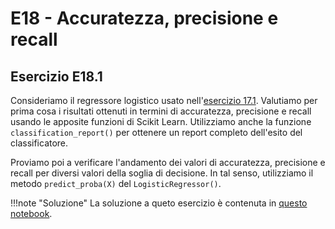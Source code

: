 # E18 - Accuratezza, precisione e recall

## Esercizio E18.1

Consideriamo il regressore logistico usato nell'[esercizio 17.1](../17_logistic/exercises.md). Valutiamo per prima cosa i risultati ottenuti in termini di accuratezza, precisione e recall usando le apposite funzioni di Scikit Learn. Utilizziamo anche la funzione `classification_report()` per ottenere un report completo dell'esito del classificatore.

Proviamo poi a verificare l'andamento dei valori di accuratezza, precisione e recall per diversi valori della soglia di decisione. In tal senso, utilizziamo il metodo `predict_proba(X)` del `LogisticRegressor()`.

!!!note "Soluzione"
    La soluzione a queto esercizio è contenuta in [questo notebook](solution.ipynb).